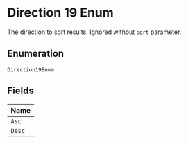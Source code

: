 
# Direction 19 Enum

The direction to sort results. Ignored without `sort` parameter.

## Enumeration

`Direction19Enum`

## Fields

| Name |
|  --- |
| `Asc` |
| `Desc` |


